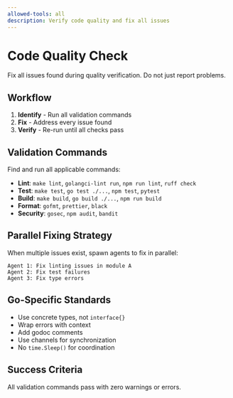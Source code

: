 ```yaml
---
allowed-tools: all
description: Verify code quality and fix all issues
---
```


# Code Quality Check

Fix all issues found during quality verification. Do not just report problems.

## Workflow

1. **Identify** - Run all validation commands
2. **Fix** - Address every issue found
3. **Verify** - Re-run until all checks pass

## Validation Commands

Find and run all applicable commands:
- **Lint**: `make lint`, `golangci-lint run`, `npm run lint`, `ruff check`
- **Test**: `make test`, `go test ./...`, `npm test`, `pytest`
- **Build**: `make build`, `go build ./...`, `npm run build`
- **Format**: `gofmt`, `prettier`, `black`
- **Security**: `gosec`, `npm audit`, `bandit`

## Parallel Fixing Strategy

When multiple issues exist, spawn agents to fix in parallel:
```
Agent 1: Fix linting issues in module A
Agent 2: Fix test failures
Agent 3: Fix type errors
```

## Go-Specific Standards

- Use concrete types, not `interface{}`
- Wrap errors with context
- Add godoc comments
- Use channels for synchronization
- No `time.Sleep()` for coordination

## Success Criteria

All validation commands pass with zero warnings or errors.